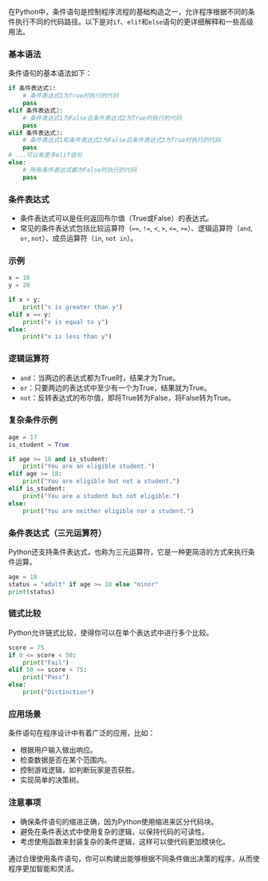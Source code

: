 在Python中，条件语句是控制程序流程的基础构造之一，允许程序根据不同的条件执行不同的代码路径。以下是对`if`、`elif`和`else`语句的更详细解释和一些高级用法。

### 基本语法

条件语句的基本语法如下：

```python
if 条件表达式1:
    # 条件表达式1为True时执行的代码
    pass
elif 条件表达式2:
    # 条件表达式1为False且条件表达式2为True时执行的代码
    pass
elif 条件表达式3:
    # 条件表达式1和条件表达式2为False且条件表达式3为True时执行的代码
    pass
# ...可以有更多elif语句
else:
    # 所有条件表达式都为False时执行的代码
    pass
```

### 条件表达式

- 条件表达式可以是任何返回布尔值（True或False）的表达式。
- 常见的条件表达式包括比较运算符（`==`, `!=`, `<`, `>`, `<=`, `>=`）、逻辑运算符（`and`, `or`, `not`）、成员运算符（`in`, `not in`）。

### 示例

```python
x = 10
y = 20

if x > y:
    print("x is greater than y")
elif x == y:
    print("x is equal to y")
else:
    print("x is less than y")
```

### 逻辑运算符

- `and`：当两边的表达式都为True时，结果才为True。
- `or`：只要两边的表达式中至少有一个为True，结果就为True。
- `not`：反转表达式的布尔值，即将True转为False，将False转为True。

### 复杂条件示例

```python
age = 17
is_student = True

if age >= 18 and is_student:
    print("You are an eligible student.")
elif age >= 18:
    print("You are eligible but not a student.")
elif is_student:
    print("You are a student but not eligible.")
else:
    print("You are neither eligible nor a student.")
```

### 条件表达式（三元运算符）

Python还支持条件表达式，也称为三元运算符，它是一种更简洁的方式来执行条件运算。

```python
age = 18
status = "adult" if age >= 18 else "minor"
print(status)
```

### 链式比较

Python允许链式比较，使得你可以在单个表达式中进行多个比较。

```python
score = 75
if 0 <= score < 50:
    print("Fail")
elif 50 <= score < 75:
    print("Pass")
else:
    print("Distinction")
```

### 应用场景

条件语句在程序设计中有着广泛的应用，比如：

- 根据用户输入做出响应。
- 检查数据是否在某个范围内。
- 控制游戏逻辑，如判断玩家是否获胜。
- 实现简单的决策树。

### 注意事项

- 确保条件语句的缩进正确，因为Python使用缩进来区分代码块。
- 避免在条件表达式中使用复杂的逻辑，以保持代码的可读性。
- 考虑使用函数来封装复杂的条件逻辑，这样可以使代码更加模块化。

通过合理使用条件语句，你可以构建出能够根据不同条件做出决策的程序，从而使程序更加智能和灵活。